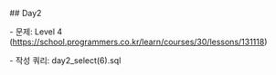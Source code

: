 \## Day2

\- 문제: Level 4 (https://school.programmers.co.kr/learn/courses/30/lessons/131118)

\- 작성 쿼리: day2\_select(6).sql

